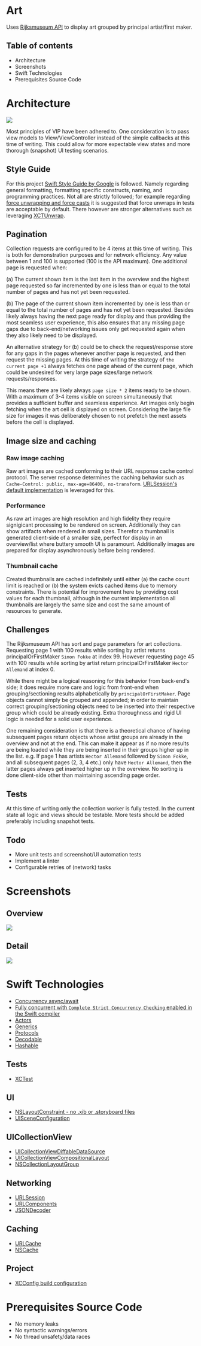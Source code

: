 # Art
Uses [Rijksmuseum API](https://data.rijksmuseum.nl/object-metadata/api/) to display art grouped by principal artist/first maker.

## Table of contents

* Architecture
* Screenshots
* Swift Technologies
* Prerequisites Source Code

# Architecture
![](Images/architecture-vip.png)

Most principles of VIP have been adhered to. One consideration is to pass view models to View/ViewController instead of the simple callbacks at this time of writing. This could allow for more expectable view states and more thorough (snapshot) UI testing scenarios.

## Style Guide
For this project [Swift Style Guide by Google](https://google.github.io/swift/) is followed. Namely regarding general formatting, formatting specific constructs, naming, and programming practices. Not all are strictly followed; for example regarding [force unwrapping and force casts](https://google.github.io/swift/#force-unwrapping-and-force-casts) it is suggested that force unwraps in tests are acceptable by default. There however are stronger alternatives such as leveraging [XCTUnwrap](https://developer.apple.com/documentation/xctest/3380195-xctunwrap).

## Pagination
Collection requests are configured to be 4 items at this time of writing. This is both for demonstration purposes and for network efficiency. Any value between 1 and 100 is supported (100 is the API maximum). One additional page is requested when:

(a) The current shown item is the last item in the overview and the highest page requested so far incremented by one is less than or equal to the total number of pages and has not yet been requested.

(b) The page of the current shown item incremented by one is less than or equal to the total number of pages and has not yet been requested. Besides likely always having the next page ready for display and thus providing the most seamless user experience, this also ensures that any missing page gaps due to back-end/networking issues only get requested again when they also likely need to be displayed.

An alternative strategy for (b) could be to check the request/response store for any gaps in the pages whenever another page is requested, and then request the missing pages. At this time of writing the strategy of `the current page +1` always fetches one page ahead of the current page, which could be undesired for very large page sizes/large network requests/responses.

This means there are likely always `page size * 2` items ready to be shown. With a maximum of 3-4 items visible on screen simultaneously that provides a sufficient buffer and seamless experience. Art images only begin fetching when the art cell is displayed on screen. Considering the large file size for images it was deliberately chosen to not prefetch the next assets before the cell is displayed.

## Image size and caching
### Raw image caching
Raw art images are cached conforming to their URL response cache control protocol. The server response determines the caching behavior such as `Cache-Control: public, max-age=86400, no-transform`. [URLSession's default implementation](https://developer.apple.com/documentation/foundation/url_loading_system/accessing_cached_data) is leveraged for this.

### Performance
As raw art images are high resolution and high fidelity they require signigicant processing to be rendered on screen. Additionally they can show artifacts when rendered in small sizes. Therefor a thumbnail is generated client-side of a smaller size, perfect for display in an overview/list where buttery smooth UI is paramount. Additionally images are prepared for display asynchronously before being rendered.

### Thumbnail cache
Created thumbnails are cached indefinitely until either (a) the cache count limit is reached or (b) the system evicts cached items due to memory constraints. There is potential for improvement here by providing cost values for each thumbnail, although in the current implementation all thumbnails are largely the same size and cost the same amount of resources to generate.

## Challenges
The Rijksmuseum API has sort and page parameters for art collections. Requesting page 1 with 100 results while sorting by artist returns principalOrFirstMaker `Simon Fokke` at index 99. However requesting page 45 with 100 results while sorting by artist return principalOrFirstMaker `Hector Allemand` at index 0.

While there might be a logical reasoning for this behavior from back-end's side; it does require more care and logic from front-end when grouping/sectioning results alphabetically by `principalOrFirstMaker`. Page objects cannot simply be grouped and appended; in order to maintain correct grouping/sectioning objects need to be inserted into their respective group which could be already existing. Extra thoroughness and rigid UI logic is needed for a solid user experience.

One remaining consideration is that there is a theoretical chance of having subsequent pages return objects whose artist groups are already in the overview and not at the end. This can make it appear as if no more results are being loaded while they are being inserted in their groups higher up in the list. e.g. If page 1 has artists `Hector Allemand` followed by `Simon Fokke`, and all subsequent pages (2, 3, 4 etc.) only have `Hector Allemand`, then the latter pages always get inserted higher up in the overview. No sorting is done client-side other than maintaining ascending page order.


## Tests
At this time of writing only the collection worker is fully tested. In the current state all logic and views should be testable. More tests should be added preferably including snapshot tests.

## Todo
* More unit tests and screenshot/UI automation tests
* Implement a linter
* Configurable retries of (network) tasks

# Screenshots
## Overview
![](Images/art-overview.png)
## Detail
![](Images/art-detail.png)

# Swift Technologies
* [Concurrency async/await](https://developer.apple.com/documentation/swift/concurrency)
* [Fully concurrent with `Complete Strict Concurrency Checking` enabled in the Swift compiler](https://developer.apple.com/documentation/xcode/build-settings-reference#Strict-Concurrency-Checking)
* [Actors](https://developer.apple.com/documentation/swift/actor)
* [Generics](https://docs.swift.org/swift-book/documentation/the-swift-programming-language/generics/)
* [Protocols](https://docs.swift.org/swift-book/documentation/the-swift-programming-language/protocols)
* [Decodable](https://developer.apple.com/documentation/swift/decodable/)
* [Hashable](https://developer.apple.com/documentation/swift/hashable)

## Tests
* [XCTest](https://developer.apple.com/documentation/xctest/)

## UI
* [NSLayoutConstraint - no .xib or .storyboard files](https://developer.apple.com/documentation/uikit/nslayoutconstraint/)
* [UISceneConfiguration](https://developer.apple.com/documentation/uikit/uisceneconfiguration/)

## UICollectionView
* [UICollectionViewDiffableDataSource](https://developer.apple.com/documentation/uikit/uicollectionviewdiffabledatasource/)
* [UICollectionViewCompositionalLayout](https://developer.apple.com/documentation/uikit/uicollectionviewcompositionallayout/)
* [NSCollectionLayoutGroup](https://developer.apple.com/documentation/uikit/nscollectionlayoutgroup/)

## Networking
* [URLSession](https://developer.apple.com/documentation/foundation/urlsession/)
* [URLComponents](https://developer.apple.com/documentation/foundation/urlcomponents/)
* [JSONDecoder](https://developer.apple.com/documentation/foundation/jsondecoder/)

## Caching
* [URLCache](https://developer.apple.com/documentation/foundation/urlcache/)
* [NSCache](https://developer.apple.com/documentation/foundation/nscache/)

## Project
* [XCConfig build configuration](https://developer.apple.com/documentation/xcode/adding-a-build-configuration-file-to-your-project)

# Prerequisites Source Code
* No memory leaks
* No syntactic warnings/errors
* No thread unsafety/data races